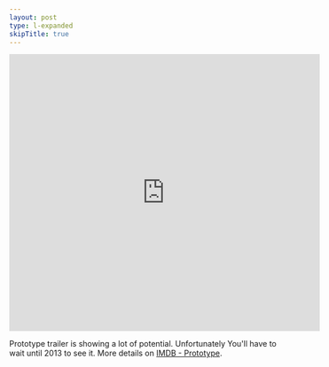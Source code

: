 ```yaml
---
layout: post
type: l-expanded
skipTitle: true
---
```


<iframe width="560" height="500" src="http://www.youtube.com/embed/j1p0_R8ZLB0" frameborder="0" allowfullscreen></iframe>

Prototype trailer is showing a lot of potential. Unfortunately You'll have to wait until 2013 to see it. More details on [IMDB - Prototype](http://www.imdb.com/title/tt2223842).



